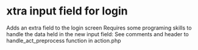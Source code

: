 xtra input field for login
==========================

Adds an extra field to the login screen
Requires some programing skills to handle the data held in the new input field:
See comments and header to handle_act_preprocess function in action.php

